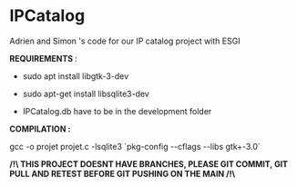 # IPCatalog
Adrien and Simon 's code for our IP catalog project with ESGI <br>


<b> REQUIREMENTS </b> : <br>

- sudo apt install libgtk-3-dev <br>

- sudo apt-get install libsqlite3-dev <br>

- IPCatalog.db have to be in the development folder


<b> COMPILATION : </b> <br>

gcc -o projet projet.c -lsqlite3 \`pkg-config --cflags --libs gtk+-3.0\`
<br>

<b> /!\ THIS PROJECT DOESNT HAVE BRANCHES, PLEASE GIT COMMIT, GIT PULL AND RETEST BEFORE GIT PUSHING ON THE MAIN  /!\ <b>

